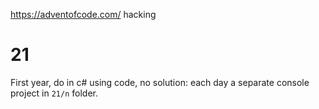 https://adventofcode.com/ hacking


# 21
First year, do in c# using code, no solution: each day a separate console project in `21/n` folder.
